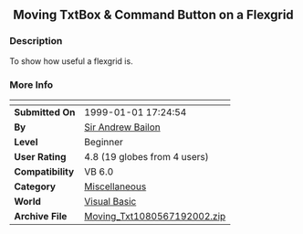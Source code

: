 ﻿<div align="center">

## Moving TxtBox & Command Button on a Flexgrid


</div>

### Description

To show how useful a flexgrid is.
 
### More Info
 


<span>             |<span>
---                |---
**Submitted On**   |1999-01-01 17:24:54
**By**             |[Sir Andrew Bailon](https://github.com/Planet-Source-Code/PSCIndex/blob/master/ByAuthor/sir-andrew-bailon.md)
**Level**          |Beginner
**User Rating**    |4.8 (19 globes from 4 users)
**Compatibility**  |VB 6\.0
**Category**       |[Miscellaneous](https://github.com/Planet-Source-Code/PSCIndex/blob/master/ByCategory/miscellaneous__1-1.md)
**World**          |[Visual Basic](https://github.com/Planet-Source-Code/PSCIndex/blob/master/ByWorld/visual-basic.md)
**Archive File**   |[Moving\_Txt1080567192002\.zip](https://github.com/Planet-Source-Code/sir-andrew-bailon-moving-txtbox-command-button-on-a-flexgrid__1-37065/archive/master.zip)








